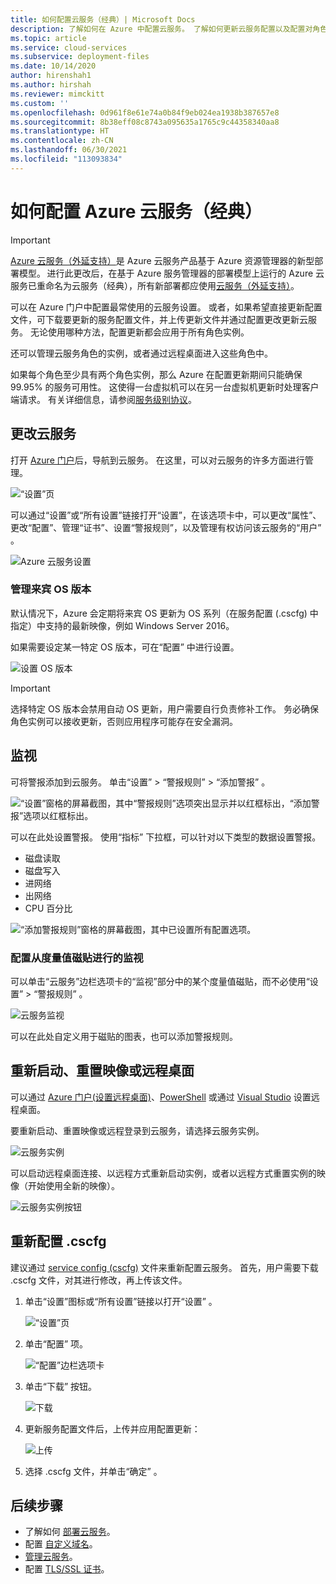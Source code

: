 ```yaml
---
title: 如何配置云服务（经典）| Microsoft Docs
description: 了解如何在 Azure 中配置云服务。 了解如何更新云服务配置以及配置对角色实例的远程访问。 这些示例使用 Azure 门户。
ms.topic: article
ms.service: cloud-services
ms.subservice: deployment-files
ms.date: 10/14/2020
author: hirenshah1
ms.author: hirshah
ms.reviewer: mimckitt
ms.custom: ''
ms.openlocfilehash: 0d961f8e61e74a0b84f9eb024ea1938b387657e8
ms.sourcegitcommit: 8b38eff08c8743a095635a1765c9c44358340aa8
ms.translationtype: HT
ms.contentlocale: zh-CN
ms.lasthandoff: 06/30/2021
ms.locfileid: "113093834"
---
```

# <a name="how-to-configure-and-azure-cloud-service-classic"></a>如何配置 Azure 云服务（经典）

> [!IMPORTANT]
> [Azure 云服务（外延支持）](../cloud-services-extended-support/overview.md)是 Azure 云服务产品基于 Azure 资源管理器的新型部署模型。 进行此更改后，在基于 Azure 服务管理器的部署模型上运行的 Azure 云服务已重命名为云服务（经典），所有新部署都应使用[云服务（外延支持）](../cloud-services-extended-support/overview.md)。

可以在 Azure 门户中配置最常使用的云服务设置。 或者，如果希望直接更新配置文件，可下载要更新的服务配置文件，并上传更新文件并通过配置更改更新云服务。 无论使用哪种方法，配置更新都会应用于所有角色实例。

还可以管理云服务角色的实例，或者通过远程桌面进入这些角色中。

如果每个角色至少具有两个角色实例，那么 Azure 在配置更新期间只能确保 99.95% 的服务可用性。 这使得一台虚拟机可以在另一台虚拟机更新时处理客户端请求。 有关详细信息，请参阅[服务级别协议](https://azure.microsoft.com/support/legal/sla/)。

## <a name="change-a-cloud-service"></a>更改云服务

打开 [Azure 门户](https://portal.azure.com/)后，导航到云服务。 在这里，可以对云服务的许多方面进行管理。

![“设置”页](./media/cloud-services-how-to-configure-portal/cloud-service.png)

可以通过“设置”或“所有设置”链接打开“设置”，在该选项卡中，可以更改“属性”、更改“配置”、管理“证书”、设置“警报规则”，以及管理有权访问该云服务的“用户”         。

![Azure 云服务设置](./media/cloud-services-how-to-configure-portal/cs-settings-blade.png)

### <a name="manage-guest-os-version"></a>管理来宾 OS 版本

默认情况下，Azure 会定期将来宾 OS 更新为 OS 系列（在服务配置 (.cscfg) 中指定）中支持的最新映像，例如 Windows Server 2016。

如果需要设定某一特定 OS 版本，可在“配置”  中进行设置。

![设置 OS 版本](./media/cloud-services-how-to-configure-portal/cs-settings-config-guestosversion.png)

>[!IMPORTANT]
> 选择特定 OS 版本会禁用自动 OS 更新，用户需要自行负责修补工作。 务必确保角色实例可以接收更新，否则应用程序可能存在安全漏洞。

## <a name="monitoring"></a>监视

可将警报添加到云服务。 单击“设置”   > “警报规则”   > “添加警报”  。

![“设置”窗格的屏幕截图，其中“警报规则”选项突出显示并以红框标出，“添加警报”选项以红框标出。](./media/cloud-services-how-to-configure-portal/cs-alerts.png)

可以在此处设置警报。 使用“指标”  下拉框，可以针对以下类型的数据设置警报。

* 磁盘读取
* 磁盘写入
* 进网络
* 出网络
* CPU 百分比

![“添加警报规则”窗格的屏幕截图，其中已设置所有配置选项。](./media/cloud-services-how-to-configure-portal/cs-alert-item.png)

### <a name="configure-monitoring-from-a-metric-tile"></a>配置从度量值磁贴进行的监视

可以单击“云服务”边栏选项卡的“监视”部分中的某个度量值磁贴，而不必使用“设置” > “警报规则”    。

![云服务监视](./media/cloud-services-how-to-configure-portal/cs-monitoring.png)

可以在此处自定义用于磁贴的图表，也可以添加警报规则。

## <a name="reboot-reimage-or-remote-desktop"></a>重新启动、重置映像或远程桌面

可以通过 [Azure 门户(设置远程桌面)](cloud-services-role-enable-remote-desktop-new-portal.md)、[PowerShell](cloud-services-role-enable-remote-desktop-powershell.md) 或通过 [Visual Studio](cloud-services-role-enable-remote-desktop-visual-studio.md) 设置远程桌面。

要重新启动、重置映像或远程登录到云服务，请选择云服务实例。

![云服务实例](./media/cloud-services-how-to-configure-portal/cs-instance.png)

可以启动远程桌面连接、以远程方式重新启动实例，或者以远程方式重置实例的映像（开始使用全新的映像）。

![云服务实例按钮](./media/cloud-services-how-to-configure-portal/cs-instance-buttons.png)

## <a name="reconfigure-your-cscfg"></a>重新配置 .cscfg

建议通过 [service config (cscfg)](cloud-services-model-and-package.md#cscfg) 文件来重新配置云服务。 首先，用户需要下载 .cscfg 文件，对其进行修改，再上传该文件。

1. 单击“设置”图标或“所有设置”链接以打开“设置”    。

    ![“设置”页](./media/cloud-services-how-to-configure-portal/cloud-service.png)
2. 单击“配置”  项。

    ![“配置”边栏选项卡](./media/cloud-services-how-to-configure-portal/cs-settings-config.png)
3. 单击“下载”  按钮。

    ![下载](./media/cloud-services-how-to-configure-portal/cs-settings-config-panel-download.png)
4. 更新服务配置文件后，上传并应用配置更新：

    ![上传](./media/cloud-services-how-to-configure-portal/cs-settings-config-panel-upload.png)
5. 选择 .cscfg 文件，并单击“确定”  。

## <a name="next-steps"></a>后续步骤

* 了解如何 [部署云服务](cloud-services-how-to-create-deploy-portal.md)。
* 配置 [自定义域名](cloud-services-custom-domain-name-portal.md)。
* [管理云服务](cloud-services-how-to-manage-portal.md)。
* 配置 [TLS/SSL 证书](cloud-services-configure-ssl-certificate-portal.md)。



